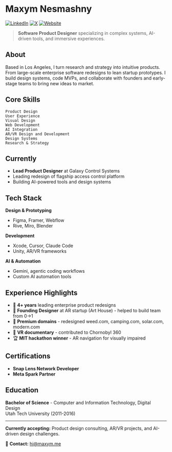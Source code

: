 # Maxym Nesmashny

[![LinkedIn](https://img.shields.io/badge/LinkedIn-0077B5?style=flat&logo=linkedin&logoColor=white)](https://www.linkedin.com/in/maxymnesmash/)     [![X](https://img.shields.io/badge/X-1DA1F2?style=flat&logo=x&logoColor=white)](https://x.com/maxym3D)     [![Website](https://img.shields.io/badge/Website-000000?style=flat&logo=safari&logoColor=white)](https://maxym.me)

> **Software Product Designer** specializing in complex systems, AI-driven tools, and immersive experiences.

## About

Based in Los Angeles, I turn research and strategy into intuitive products. From large-scale enterprise software redesigns to lean startup prototypes. I build design systems, code MVPs, and collaborate with founders and early-stage teams to bring new ideas to market.

## Core Skills

```
Product Design
User Experience
Visual Design
Web Development
AI Integration
AR/VR Design and Development
Design Systems
Research & Strategy
```

## Currently

- **Lead Product Designer** at Galaxy Control Systems
- Leading redesign of flagship access control platform
- Building AI-powered tools and design systems

## Tech Stack

**Design & Prototyping**
- Figma, Framer, Webflow
- Rive, Miro, Blender

**Development**
- Xcode, Cursor, Claude Code
- Unity, AR/VR frameworks

**AI & Automation**
- Gemini, agentic coding workflows
- Custom AI automation tools

## Experience Highlights

- 🏢 **4+ years** leading enterprise product redesigns
- 🚀 **Founding Designer** at AR startup (Art House) - helped to build team from 0→1
- 🎯 **Premium domains** - redesigned weed.com, camping.com, solar.com, modern.com
- 🥽 **VR documentary** - contributed to Chornobyl 360
- 🏆 **MIT hackathon winner** - AR navigation for visually impaired

## Certifications

- **Snap Lens Network Developer** 
- **Meta Spark Partner**

## Education

**Bachelor of Science** - Computer and Information Technology, Digital Design  
Utah Tech University (2011-2016)

---

**Currently accepting:** Product design consulting, AR/VR projects, and AI-driven design challenges.

📧 **Contact:** hi@maxym.me
